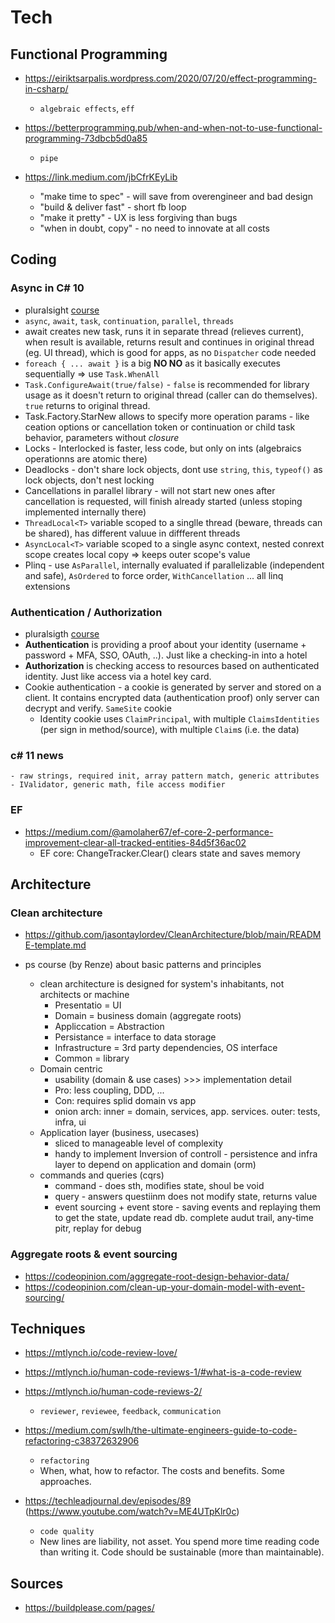 # Tech

## Functional Programming

- https://eiriktsarpalis.wordpress.com/2020/07/20/effect-programming-in-csharp/
   - `algebraic effects`, `eff`
   
- https://betterprogramming.pub/when-and-when-not-to-use-functional-programming-73dbcb5d0a85
   - `pipe`

- https://link.medium.com/jbCfrKEyLib
   - "make time to spec" - will save from overengineer and bad design
   - "build & deliver fast" - short fb loop
   - "make it pretty" - UX is less forgiving than bugs
   - "when in doubt, copy" - no need to innovate at all costs

## Coding

### Async in C# 10
   - pluralsight [course](https://app.pluralsight.com/library/courses/c-sharp-11-whats-new/table-of-contents)
   - `async`, `await`, `task`, `continuation`, `parallel`, `threads`
   - await creates new task, runs it in separate thread (relieves current), when result is available, returns result and continues in original thread (eg. UI thread), which is good for apps, as no `Dispatcher` code needed
   - `foreach { ... await }` is a big **NO NO** as it basically executes sequentially => use `Task.WhenAll`
   - `Task.ConfigureAwait(true/false)` - `false` is recommended for library usage as it doesn't return to original thread (caller can do themselves). `true` returns to original thread.
   - Task.Factory.StarNew allows to specify more operation params - like ceation options or cancellation token or continuation or child task behavior, parameters without *closure*
   - Locks - Interlocked is faster, less code, but only on ints (algebraics operationns are atomic there)
   - Deadlocks  - don't share lock objects, dont use `string`,  `this`, `typeof()` as lock objects, don't nest locking
   - Cancellations in parallel library - will not start new ones after cancellation is requested, will finish already started (unless stoping implemented internally there)
   - `ThreadLocal<T>` variable scoped to a singlle thread (beware, threads can be shared), has different valuue in diffferent threads
   - `AsyncLocal<T>` variable scoped to a single async context, nested conrext scope creates local copy => keeps outer scope's value
   - Plinq - use `AsParallel`, internally evaluated if parallelizable (independent and safe), `AsOrdered` to force order, `WithCancellation` ... all linq extensions

### Authentication / Authorization
- pluralsigth [course](https://app.pluralsight.com/library/courses/asp-dot-net-core-6-authentication-authorization/transcript)
- **Authentication** is providing a proof about your identity (username + password + MFA, SSO, OAuth, ..). Just like a checking-in into a hotel
- **Authorization** is checking access to resources based on authenticated identity. Just like access via a hotel key card.
-  Cookie authentication - a cookie is generated by server and stored on a client. It contains encrypted data (authentication proof) only server can decrypt and verify. `SameSite` cookie
   - Identity cookie uses `ClaimPrincipal`, with multiple `ClaimsIdentities` (per sign in method/source), with multiple `Claim`s (i.e. the data) 

### c# 11 news
    - raw strings, required init, array pattern match, generic attributes - IValidator, generic math, file access modifier

### EF

- https://medium.com/@amolaher67/ef-core-2-performance-improvement-clear-all-tracked-entities-84d5f36ac02
   - EF core: ChangeTracker.Clear() clears state and saves memory
     
## Architecture

### Clean architecture

- https://github.com/jasontaylordev/CleanArchitecture/blob/main/README-template.md


- ps course (by Renze) about basic patterns and principles
  - clean architecture is designed for system's inhabitants, not architects or machine
    - Presentatio  = UI
    - Domain = business domain (aggregate roots)
    - Appliccation = Abstraction
    - Persistance = interface to data storage
    - Infrastructure = 3rd party dependencies, OS interface
    - Common = library
  - Domain centric
    - usability (domain & use cases) >>> implementation detail
    - Pro: less coupling, DDD, ...
    - Con: requires splid domain vs app
    - onion arch: inner = domain, services, app. services. outer: tests, infra, ui
  - Application layer (business, usecases)
    - sliced to manageable level of complexity
    - handy to implement Inversion of controll - persistence and infra layer to depend on application and domain (orm)
  - commands and queries (cqrs)
    - command - does sth, modifies state, shoul be void
    - query - answers questiinm does not modify state, returns value
    - event sourcing + event store - saving events and replaying them to get the state, update read db. complete audut trail, any-time pitr, replay for debug

### Aggregate roots & event sourcing

- https://codeopinion.com/aggregate-root-design-behavior-data/
- https://codeopinion.com/clean-up-your-domain-model-with-event-sourcing/

## Techniques

- https://mtlynch.io/code-review-love/
- https://mtlynch.io/human-code-reviews-1/#what-is-a-code-review
- https://mtlynch.io/human-code-reviews-2/
   - `reviewer`, `reviewee`, `feedback`, `communication`

- https://medium.com/swlh/the-ultimate-engineers-guide-to-code-refactoring-c38372632906
   - `refactoring`
   - When, what, how to refactor. The costs and benefits. Some approaches.

- https://techleadjournal.dev/episodes/89 (https://www.youtube.com/watch?v=ME4UTpKlr0c)
   - `code quality`
   - New lines are liability, not asset. You spend more time reading code than writing it. Code should be sustainable (more than maintainable).

## Sources

- https://buildplease.com/pages/
